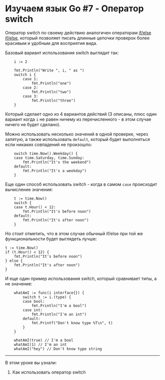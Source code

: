 
# Изучаем язык Go #7 - Оператор switch

Оператор switch по своему действию аналогичен операторам [if/else if/else](https://github.com/WalkWeb/go-lesson-ru/tree/master/6_if_else), 
который позволяет писать длинные цепочки проверок более красивым и удобным для восприятия вида.

Базовый вариант использования switch выглядит так:

```
    i := 2

    fmt.Println("Write ", i, " as ")
    switch i {
        case 1:
            fmt.Println("one")
        case 2:
            fmt.Println("two")
        case 3:
            fmt.Println("three")
    }
```

Который сделает одно из 4 вариантов действий (3 описаны, плюс один вариант когда `i` не равен ничему из перечисленного - 
в этом случае ничего не будет сделано).

Можно использовать несколько значений в одной проверке, через запятую, а также использовать `default`, который
будет выполняться если никаких совпадений не произошло:

```
    switch time.Now().Weekday() {
    case time.Saturday, time.Sunday:
        fmt.Println("It's the weekend")
    default:
        fmt.Println("It's a weekday")
    }
```

Еще один способ использовать switch - когда в самом `case` происходит вычисление значения:

```
    t := time.Now()
    switch {
    case t.Hour() < 12:
        fmt.Println("It's before noon")
    default:
        fmt.Println("It's after noon")
    }
```

Но стоит отметить, что в этом случае обычный if/else при той же функциональности будет выглядеть лучше:

```
t := time.Now()
if (t.Hour() < 12) {
    fmt.Println("It's before noon")
} else {
    fmt.Println("It's after noon")
}
```

И еще один пример использования switch, который сравнивает типы, а не значение:

```
    whatAmI := func(i interface{}) {
        switch t := i.(type) {
        case bool:
            fmt.Println("I'm a bool")
        case int:
            fmt.Println("I'm an int")
        default:
            fmt.Printf("Don't know type %T\n", t)
        }
    }

    whatAmI(true) // I'm a bool
    whatAmI(1) // I'm an int
    whatAmI("hey") // Don't know type string
```
____


В этом уроке вы узнали:

1. Как использовать оператор switch
